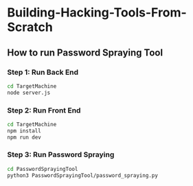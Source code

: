 # Building-Hacking-Tools-From-Scratch

## How to run Password Spraying Tool

### Step 1: Run Back End

```bash
cd TargetMachine
node server.js
```

### Step 2: Run Front End

```bash
cd TargetMachine
npm install
npm run dev
```

### Step 3: Run Password Spraying

```bash
cd PasswordSprayingTool
python3 PasswordSprayingTool/password_spraying.py
```
